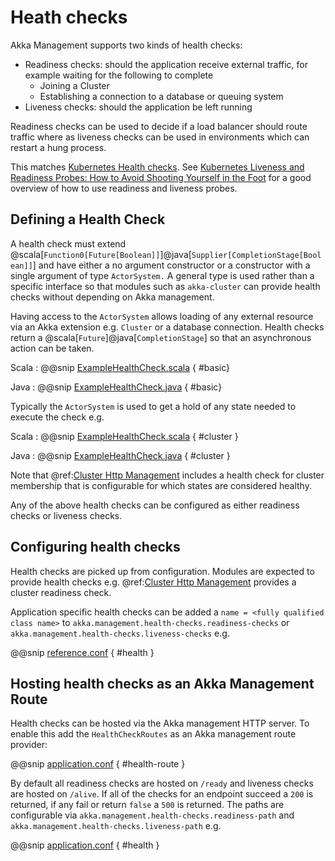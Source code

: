# Heath checks

Akka Management supports two kinds of health checks:

* Readiness checks: should the application receive external traffic, for example waiting for the following to complete
    * Joining a Cluster
    * Establishing a connection to a database or queuing system
* Liveness checks: should the application be left running 

Readiness checks can be used to decide if a load balancer should route traffic where
as liveness checks can be used in environments which can restart a hung process.

This matches [Kubernetes Health checks](https://kubernetes.io/docs/tasks/configure-pod-container/configure-liveness-readiness-probes/). 
See [Kubernetes Liveness and Readiness Probes: How to Avoid Shooting Yourself in the Foot](https://blog.colinbreck.com/kubernetes-liveness-and-readiness-probes-how-to-avoid-shooting-yourself-in-the-foot/) for a
good overview of how to use readiness and liveness probes.

## Defining a Health Check

A health check must extend @scala[`Function0[Future[Boolean]]`]@java[`Supplier[CompletionStage[Boolean]]`] and have either a no argument constructor or a constructor
with a single argument of type `ActorSystem.` A general type is used rather than a specific interface so that modules such as `akka-cluster` can 
provide health checks without depending on Akka management.

Having access to the `ActorSystem` allows loading of any external resource via an Akka extension e.g. `Cluster` or a database connection. Health checks
return a @scala[`Future`]@java[`CompletionStage`] so that an asynchronous action can be taken.

Scala
: @@snip [ExampleHealthCheck.scala](/management/src/test/scala/doc/akka/management/ExampleHealthCheck.scala)  { #basic}

Java
: @@snip [ExampleHealthCheck.java](/management/src/test/java/jdoc/akka/management/BasicHealthCheck.java)  { #basic}


Typically the `ActorSystem` is used to get a hold of any state needed to execute the check e.g.

Scala
: @@snip [ExampleHealthCheck.scala](/management/src/test/scala/doc/akka/management/ExampleHealthCheck.scala)  { #cluster }

Java
: @@snip [ExampleHealthCheck.java](/management/src/test/java/jdoc/akka/management/ClusterCheck.java)  { #cluster }

Note that @ref:[Cluster Http Management](cluster-http-management.md) includes a health check for cluster membership that is configurable for which states are considered healthy.

Any of the above health checks can be configured as either readiness checks or liveness checks. 

## Configuring health checks

Health checks are picked up from configuration. Modules are expected to provide health checks e.g. @ref:[Cluster Http Management](cluster-http-management.md) provides a cluster readiness check.

Application specific health checks can be added a `name = <fully qualified class name>` to `akka.management.health-checks.readiness-checks` or `akka.management.health-checks.liveness-checks` e.g.

@@snip [reference.conf](/cluster-http/src/main/resources/reference.conf)  { #health }

## Hosting health checks as an Akka Management Route

Health checks can be hosted via the Akka management HTTP server. To enable this add the `HealthCheckRoutes` as an Akka management route provider:

@@snip [application.conf](/integration-test/local/src/main/resources/application.conf)  { #health-route }

By default all readiness checks are hosted on `/ready` and liveness checks are hosted on `/alive`. If all of the checks
for an endpoint succeed a `200` is returned, if any fail or return `false` a `500` is returned. The paths are configurable via `akka.management.health-checks.readiness-path` and `akka.management.health-checks.liveness-path` e.g.

@@snip [application.conf](/integration-test/local/src/main/resources/application.conf)  { #health }




